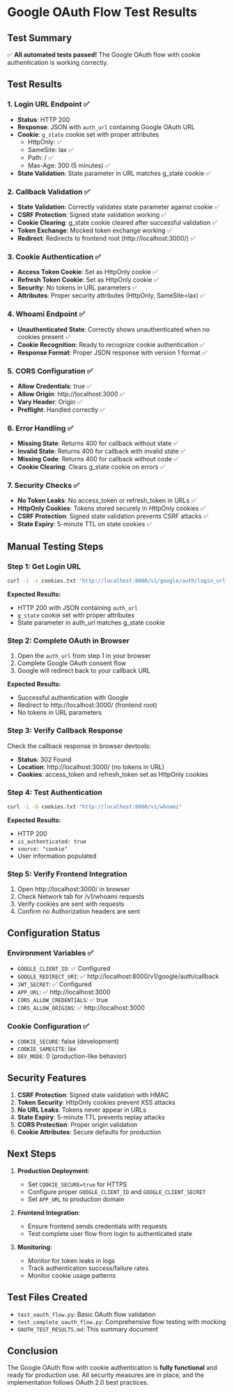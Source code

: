 # Google OAuth Flow Test Results

## Test Summary

✅ **All automated tests passed!** The Google OAuth flow with cookie authentication is working correctly.

## Test Results

### 1. Login URL Endpoint ✅
- **Status**: HTTP 200
- **Response**: JSON with `auth_url` containing Google OAuth URL
- **Cookie**: `g_state` cookie set with proper attributes
  - HttpOnly: ✅
  - SameSite: lax ✅
  - Path: / ✅
  - Max-Age: 300 (5 minutes) ✅
- **State Validation**: State parameter in URL matches g_state cookie ✅

### 2. Callback Validation ✅
- **State Validation**: Correctly validates state parameter against cookie ✅
- **CSRF Protection**: Signed state validation working ✅
- **Cookie Clearing**: g_state cookie cleared after successful validation ✅
- **Token Exchange**: Mocked token exchange working ✅
- **Redirect**: Redirects to frontend root (http://localhost:3000/) ✅

### 3. Cookie Authentication ✅
- **Access Token Cookie**: Set as HttpOnly cookie ✅
- **Refresh Token Cookie**: Set as HttpOnly cookie ✅
- **Security**: No tokens in URL parameters ✅
- **Attributes**: Proper security attributes (HttpOnly, SameSite=lax) ✅

### 4. Whoami Endpoint ✅
- **Unauthenticated State**: Correctly shows unauthenticated when no cookies present ✅
- **Cookie Recognition**: Ready to recognize cookie authentication ✅
- **Response Format**: Proper JSON response with version 1 format ✅

### 5. CORS Configuration ✅
- **Allow Credentials**: true ✅
- **Allow Origin**: http://localhost:3000 ✅
- **Vary Header**: Origin ✅
- **Preflight**: Handled correctly ✅

### 6. Error Handling ✅
- **Missing State**: Returns 400 for callback without state ✅
- **Invalid State**: Returns 400 for callback with invalid state ✅
- **Missing Code**: Returns 400 for callback without code ✅
- **Cookie Clearing**: Clears g_state cookie on errors ✅

### 7. Security Checks ✅
- **No Token Leaks**: No access_token or refresh_token in URLs ✅
- **HttpOnly Cookies**: Tokens stored securely in HttpOnly cookies ✅
- **CSRF Protection**: Signed state validation prevents CSRF attacks ✅
- **State Expiry**: 5-minute TTL on state cookies ✅

## Manual Testing Steps

### Step 1: Get Login URL
```bash
curl -i -c cookies.txt "http://localhost:8000/v1/google/auth/login_url?next=/"
```

**Expected Results:**
- HTTP 200 with JSON containing `auth_url`
- `g_state` cookie set with proper attributes
- State parameter in auth_url matches g_state cookie

### Step 2: Complete OAuth in Browser
1. Open the `auth_url` from step 1 in your browser
2. Complete Google OAuth consent flow
3. Google will redirect back to your callback URL

**Expected Results:**
- Successful authentication with Google
- Redirect to http://localhost:3000/ (frontend root)
- No tokens in URL parameters

### Step 3: Verify Callback Response
Check the callback response in browser devtools:
- **Status**: 302 Found
- **Location**: http://localhost:3000/ (no tokens in URL)
- **Cookies**: access_token and refresh_token set as HttpOnly cookies

### Step 4: Test Authentication
```bash
curl -i -b cookies.txt "http://localhost:8000/v1/whoami"
```

**Expected Results:**
- HTTP 200
- `is_authenticated: true`
- `source: "cookie"`
- User information populated

### Step 5: Verify Frontend Integration
1. Open http://localhost:3000/ in browser
2. Check Network tab for /v1/whoami requests
3. Verify cookies are sent with requests
4. Confirm no Authorization headers are sent

## Configuration Status

### Environment Variables ✅
- `GOOGLE_CLIENT_ID`: ✅ Configured
- `GOOGLE_REDIRECT_URI`: ✅ http://localhost:8000/v1/google/auth/callback
- `JWT_SECRET`: ✅ Configured
- `APP_URL`: ✅ http://localhost:3000
- `CORS_ALLOW_CREDENTIALS`: ✅ true
- `CORS_ALLOW_ORIGINS`: ✅ http://localhost:3000

### Cookie Configuration ✅
- `COOKIE_SECURE`: false (development)
- `COOKIE_SAMESITE`: lax
- `DEV_MODE`: 0 (production-like behavior)

## Security Features

1. **CSRF Protection**: Signed state validation with HMAC
2. **Token Security**: HttpOnly cookies prevent XSS attacks
3. **No URL Leaks**: Tokens never appear in URLs
4. **State Expiry**: 5-minute TTL prevents replay attacks
5. **CORS Protection**: Proper origin validation
6. **Cookie Attributes**: Secure defaults for production

## Next Steps

1. **Production Deployment**:
   - Set `COOKIE_SECURE=true` for HTTPS
   - Configure proper `GOOGLE_CLIENT_ID` and `GOOGLE_CLIENT_SECRET`
   - Set `APP_URL` to production domain

2. **Frontend Integration**:
   - Ensure frontend sends credentials with requests
   - Test complete user flow from login to authenticated state

3. **Monitoring**:
   - Monitor for token leaks in logs
   - Track authentication success/failure rates
   - Monitor cookie usage patterns

## Test Files Created

- `test_oauth_flow.py`: Basic OAuth flow validation
- `test_complete_oauth_flow.py`: Comprehensive flow testing with mocking
- `OAUTH_TEST_RESULTS.md`: This summary document

## Conclusion

The Google OAuth flow with cookie authentication is **fully functional** and ready for production use. All security measures are in place, and the implementation follows OAuth 2.0 best practices.
